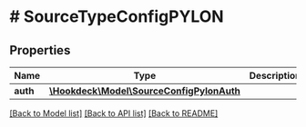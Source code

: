 # # SourceTypeConfigPYLON

## Properties

Name | Type | Description | Notes
------------ | ------------- | ------------- | -------------
**auth** | [**\Hookdeck\Model\SourceConfigPylonAuth**](SourceConfigPylonAuth.md) |  | [optional]

[[Back to Model list]](../../README.md#models) [[Back to API list]](../../README.md#endpoints) [[Back to README]](../../README.md)
